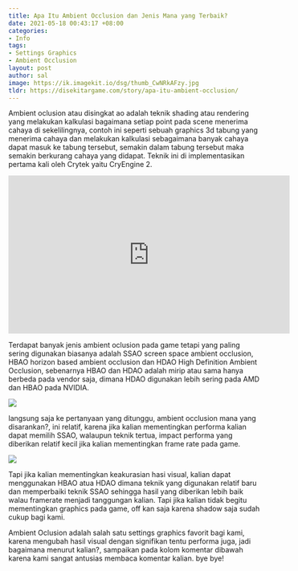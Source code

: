 ```yaml
---
title: Apa Itu Ambient Occlusion dan Jenis Mana yang Terbaik?
date: 2021-05-18 00:43:17 +08:00
categories:
- Info
tags:
- Settings Graphics
- Ambient Occlusion
layout: post
author: sal
image: https://ik.imagekit.io/dsg/thumb_CwNRkAFzy.jpg
tldr: https://disekitargame.com/story/apa-itu-ambient-occlusion/
---
```


Ambient oclusion atau disingkat ao adalah teknik shading atau rendering yang melakukan kalkulasi bagaimana setiap point pada scene menerima cahaya di sekelilingnya, contoh ini seperti sebuah graphics 3d tabung yang menerima cahaya dan melakukan kalkulasi sebagaimana banyak cahaya dapat masuk ke tabung tersebut, semakin dalam tabung tersebut maka semakin berkurang cahaya yang didapat. Teknik ini di implementasikan pertama kali oleh Crytek yaitu CryEngine 2.

<div class="embed-container">
<iframe width="560" height="315" src="https://www.youtube.com/embed/oOnbgzKCPto" title="YouTube video player" frameborder="0" allow="accelerometer; autoplay; clipboard-write; encrypted-media; gyroscope; picture-in-picture" allowfullscreen></iframe>
</div>

Terdapat banyak jenis ambient oclusion pada game tetapi yang paling sering digunakan biasanya adalah SSAO screen space ambient occlusion, HBAO horizon based ambient occlusion dan HDAO High Definition Ambient Occlusion, sebenarnya HBAO dan HDAO adalah mirip atau sama hanya berbeda pada vendor saja, dimana HDAO digunakan lebih sering pada AMD dan HBAO pada NVIDIA. 

![](https://ik.imagekit.io/dsg/vlcsnap-2021-05-18-00h48m37s092_o44qq0lfe.png)

langsung saja ke pertanyaan yang ditunggu, ambient occlusion mana yang disarankan?, ini relatif, karena jika kalian mementingkan performa kalian dapat memilih SSAO, walaupun teknik tertua, impact performa yang diberikan relatif kecil jika kalian mementingkan frame rate pada game. 

![](https://ik.imagekit.io/dsg/vlcsnap-2021-05-18-00h49m38s119_H2-o691tq.png)

Tapi jika kalian mementingkan keakurasian hasi visual, kalian dapat menggunakan HBAO atua HDAO dimana teknik yang digunakan relatif baru dan memperbaiki teknik SSAO sehingga hasil yang diberikan lebih baik walau framerate menjadi tanggungan kalian. Tapi jika kalian tidak begitu mementingkan graphics pada game, off kan saja karena shadow saja sudah cukup bagi kami.

Ambient Oclusion adalah salah satu settings graphics favorit bagi kami, karena mengubah hasil visual dengan signifikan tentu performa juga, jadi bagaimana menurut kalian?, sampaikan pada kolom komentar dibawah karena kami sangat antusias membaca komentar kalian. bye bye!